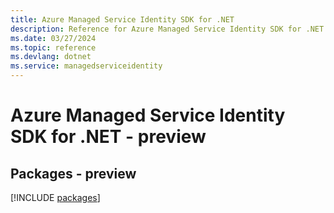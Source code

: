 ```yaml
---
title: Azure Managed Service Identity SDK for .NET
description: Reference for Azure Managed Service Identity SDK for .NET
ms.date: 03/27/2024
ms.topic: reference
ms.devlang: dotnet
ms.service: managedserviceidentity
---
```

# Azure Managed Service Identity SDK for .NET - preview
## Packages - preview
[!INCLUDE [packages](managed-service-identity-index.md)]